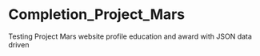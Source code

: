# Completion_Project_Mars
Testing Project Mars website profile education and award with JSON data driven 
